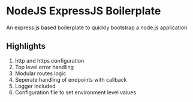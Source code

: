 # NodeJS ExpressJS Boilerplate
An express.js based boilerplate to quickly bootstrap a node.js application

## Highlights

1. http and https configuration
2. Top level error handling
3. Modular routes logic
4. Seperate handling of endpoints with callback
5. Logger included
6. Configuration file to set environment level values
